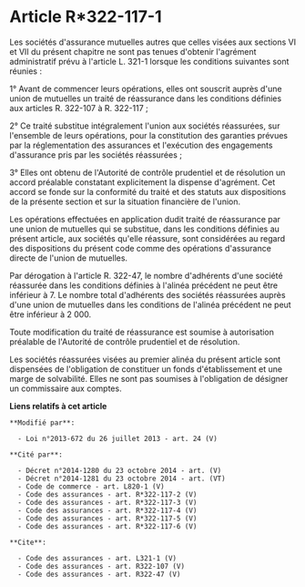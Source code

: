 # Article R*322-117-1

Les sociétés d'assurance mutuelles autres que celles visées aux sections VI et VII du présent chapitre ne sont pas tenues
d'obtenir l'agrément administratif prévu à l'article L. 321-1 lorsque les conditions suivantes sont réunies : 

1° Avant de commencer leurs opérations, elles ont souscrit auprès d'une union de mutuelles un traité de réassurance dans les
conditions définies aux articles R. 322-107 à R. 322-117 ; 

2° Ce traité substitue intégralement l'union aux sociétés réassurées, sur l'ensemble de leurs opérations, pour la
constitution des garanties prévues par la réglementation des assurances et l'exécution des engagements d'assurance pris par
les sociétés réassurées ; 

3° Elles ont obtenu de l'Autorité de contrôle prudentiel et de résolution un accord préalable constatant explicitement la
dispense d'agrément. Cet accord se fonde sur la conformité du traité et des statuts aux dispositions de la présente section
et sur la situation financière de l'union. 

Les opérations effectuées en application dudit traité de réassurance par une union de mutuelles qui se substitue, dans les
conditions définies au présent article, aux sociétés qu'elle réassure, sont considérées au regard des dispositions du présent
code comme des opérations d'assurance directe de l'union de mutuelles. 

Par dérogation à l'article R. 322-47, le nombre d'adhérents d'une société réassurée dans les conditions définies à l'alinéa
précédent ne peut être inférieur à 7. Le nombre total d'adhérents des sociétés réassurées auprès d'une union de mutuelles
dans les conditions de l'alinéa précédent ne peut être inférieur à 2 000. 

Toute modification du traité de réassurance est soumise à autorisation préalable de l'Autorité de contrôle prudentiel et de
résolution. 

Les sociétés réassurées visées au premier alinéa du présent article sont dispensées de l'obligation de constituer un fonds
d'établissement et une marge de solvabilité. Elles ne sont pas soumises à l'obligation de désigner un commissaire aux
comptes.

**Liens relatifs à cet article**

	**Modifié par**:

	  - Loi n°2013-672 du 26 juillet 2013 - art. 24 (V)

	**Cité par**:

	  - Décret n°2014-1280 du 23 octobre 2014 - art. (V)
	  - Décret n°2014-1281 du 23 octobre 2014 - art. (VT)
	  - Code de commerce - art. L820-1 (V)
	  - Code des assurances - art. R*322-117-2 (V)
	  - Code des assurances - art. R*322-117-3 (V)
	  - Code des assurances - art. R*322-117-4 (V)
	  - Code des assurances - art. R*322-117-5 (V)
	  - Code des assurances - art. R*322-117-6 (V)

	**Cite**:

	  - Code des assurances - art. L321-1 (V)
	  - Code des assurances - art. R322-107 (V)
	  - Code des assurances - art. R322-47 (V)
